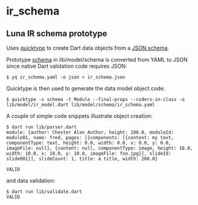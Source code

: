 # ir_schema
## Luna IR schema prototype


Uses [quicktype](https://quicktype.io) to create Dart data objects from a [JSON schema](https://json-schema.org).

Prototype [schema](https://github.com/bruce-hey/ir_schema/blob/main/lib/model/schema/ir_schema.yaml) in lib/model/schema is converted from YAML to JSON since
native Dart validation code requires JSON:

```
$ yq ir_schema.yaml -o json > ir_schema.json
```

Quicktype is then used to generate the data model object code:

```
$ quicktype -s schema -t Module --final-props --coders-in-class -o lib/model/ir_model.dart lib/model/schema/ir_schema.yaml
```

A couple of simple code snippets illustrate object creation:

```
$ dart run lib/parser.dart
module: {author: Chester Alan Author, height: 100.0, moduleId: module01, name: fred, pages: [{components: [{content: my text, componentType: text, height: 0.0, width: 0.0, x: 0.0, y: 0.0, imageFile: null}, {content: null, componentType: image, height: 10.0, width: 10.0, x: 10.0, y: 10.0, imageFile: foo.jpg}], slideId: slide001}], slideCount: 1, title: a title, width: 200.0}

VALID

```

and data validation:

```
$ dart run lib/validate.dart
VALID
```
